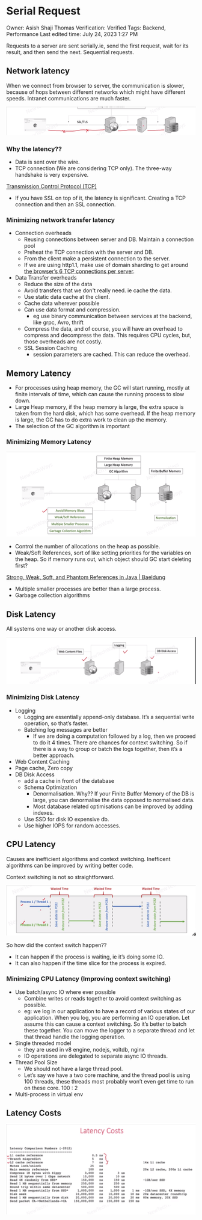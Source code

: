 # Serial Request

Owner: Asish Shaji Thomas
Verification: Verified
Tags: Backend, Performance
Last edited time: July 24, 2023 1:27 PM

Requests to a server are sent serially.ie, send the first request, wait for its result, and then send the next. Sequential requests.

## Network latency

When we connect from browser to server, the communication is slower, because of hops between different networks which might have different speeds. Intranet communications are much faster.

![Untitled](Serial%20Request%20fd1ad98cc30346ada407ca6ae4f8b719/Untitled.png)

### Why the latency??

- Data is sent over the wire.
- TCP connection (We are considering TCP only). The three-way handshake is very expensive.

[Transmission Control Protocol (TCP)](../../Fundamentals%20of%20Networking%20Engineering%20for%20backend%202230374e6e2d48aeaa046961c826ab34/Transmission%20Control%20Protocol%20(TCP)%20351661c43e5c4e5797819c553c7c6fef.md)

- If you have SSL on top of it, the latency is significant. Creating a TCP connection and then an SSL connection.

### Minimizing network transfer latency

- Connection overheads
    - Reusing connections between server and DB. Maintain a connection pool
    - Preheat the TCP connection with the server and DB.
    - From the client make a persistent connection to the server.
    - If we are using http1.1, make use of domain sharding to get around [the browser’s 6 TCP connections per server](https://www.youtube.com/watch?v=Xkr2nm6UPN8&ab_channel=HusseinNasser).
- Data Transfer overheads
    - Reduce the size of the data
    - Avoid transfers that we don't really need. ie cache the data.
    - Use static data cache at the client.
    - Cache data wherever possible
    - Can use data format and compression.
        - eg use binary communication between services at the backend, like grpc, Avro, thrift
    - Compress the data, and of course, you will have an overhead to compress and decompress the data. This requires CPU cycles, but, those overheads are not costly.
    - SSL Session Caching
        - session parameters are cached. This can reduce the overhead.

## Memory Latency

- For processes using heap memory, the GC will start running, mostly at finite intervals of time, which can cause the running process to slow down.
- Large Heap memory, if the heap memory is large, the extra space is taken from the hard disk, which has some overhead. If the heap memory is large, the GC has to do extra work to clean up the memory.
- The selection of the GC algorithm is important

### Minimizing Memory Latency

![Untitled](Serial%20Request%20fd1ad98cc30346ada407ca6ae4f8b719/Untitled%201.png)

- Control the number of allocations on the heap as possible.
- Weak/Soft References, sort of like setting priorities for the variables on the heap. So if memory runs out, which object should GC start deleting first?

[Strong, Weak, Soft, and Phantom References in Java | Baeldung](https://www.baeldung.com/java-reference-types)

- Multiple smaller processes are better than a large process.
- Garbage collection algorithms

## Disk Latency

All systems one way or another disk access.

![Untitled](Serial%20Request%20fd1ad98cc30346ada407ca6ae4f8b719/Untitled%202.png)

### Minimizing Disk Latency

- Logging
    - Logging are essentially append-only database. It’s a sequential write operation, so that’s faster.
    - Batching log messages are better
        - If we are doing a computation followed by a log, then we proceed to do it 4 times. There are chances for context switching. So if there is a way to group or batch the logs together, then it’s a better approach.
- Web Content Caching
- Page cache, Zero copy
- DB Disk Access
    - add a cache in front of the database
    - Schema Optimization
        - Denormalisation. Why?? If your Finite Buffer Memory of the DB is large, you can denormalise the data opposed to normalised data.
        - Most database related optimisations can be improved by adding indexes.
    - Use SSD for disk IO expensive db.
    - Use higher IOPS for random accesses.

## CPU Latency

Causes are inefficient algorithms and context switching. Inefficent algorithms can be improved by writing better code.

Context switching is not so straightforward. 

![Untitled](Serial%20Request%20fd1ad98cc30346ada407ca6ae4f8b719/Untitled%203.png)

So how did the context switch happen?? 

- It can happen if the process is waiting, ie it’s doing some IO.
- It can also happen if the time slice for the process is expired.

### Minimizing CPU Latency (Improving context switching)

- Use batch/async IO where ever possible
    - Combine writes or reads together to avoid context switching as possible.
    - eg: we log in our application to have a record of various states of our application. When you log, you are performing an IO operation. Let assume this can cause a context switching. So it’s better to batch these together. You can move the logger to a separate thread and let that thread handle the logging operation.
- Single threaded model
    - they are used in v8 engine, nodejs, voltdb, nginx
    - IO operations are delegated to separate async IO threads.
- Thread Pool Size
    - We should not have a large thread pool.
    - Let’s say we have a two core machine, and the thread pool is using 100 threads, these threads most probably won’t even get time to run on these core. 100 : 2
- Multi-process in virtual env

## Latency Costs

![Untitled](Serial%20Request%20fd1ad98cc30346ada407ca6ae4f8b719/Untitled%204.png)